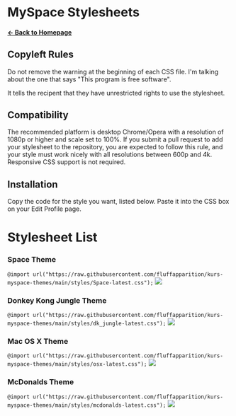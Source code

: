 # MySpace Stylesheets
#### [← Back to Homepage](https://fluffapparition.github.io/)

## Copyleft Rules
Do not remove the warning at the beginning of each CSS file. I'm talking about the one that says "This program is free software".

It tells the recipent that they have unrestricted rights to use the stylesheet.

## Compatibility

The recommended platform is desktop Chrome/Opera with a resolution of 1080p or higher and scale set to 100%. If you submit a pull request to add your stylesheet to the repository, you are expected to follow this rule, and your style must work nicely with all resolutions between 600p and 4k. Responsive CSS support is not required. 

## Installation
Copy the code for the style you want, listed below. Paste it into the CSS box on your Edit Profile page.

# Stylesheet List

### Space Theme
`@import url("https://raw.githubusercontent.com/fluffapparition/kurs-myspace-themes/main/styles/Space-latest.css");`
![](https://cdn.discordapp.com/attachments/766853247918014544/767172440333090816/unknown.png)

### Donkey Kong Jungle Theme
`@import url("https://raw.githubusercontent.com/fluffapparition/kurs-myspace-themes/main/styles/dk_jungle-latest.css");`
![](https://files.gamebanana.com/bitpit/screenshot_20200916_175133.png)

### Mac OS X Theme
`@import url("https://raw.githubusercontent.com/fluffapparition/kurs-myspace-themes/main/styles/osx-latest.css");`
![](https://cdn.discordapp.com/attachments/766853247918014544/767171964745678848/unknown.png)

### McDonalds Theme
`@import url("https://raw.githubusercontent.com/fluffapparition/kurs-myspace-themes/main/styles/mcdonalds-latest.css");`
![](https://files.gamebanana.com/bitpit/screenshot_20200918-082059_chrome.jpg)
